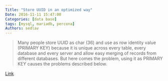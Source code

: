 ```yaml
---
Title: "Store UUID in an optimized way"
Date: 2016-11-11 15:47:00
Categories: [data base]
tags: [mysql, mariadb, percona]
Authors: sedlav
---
```


> Many people store UUID as char (36) and use as row identity value (PRIMARY KEY) because it is unique across every table, every database and every server and allow easy merging of records from different databases. But here comes the problem, using it as PRIMARY KEY causes the problems described below.

[Link](http://www.percona.com/blog/2014/12/19/store-uuid-optimized-way/)
